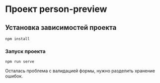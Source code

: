 # Проект person-preview

## Установка зависимостей проекта
```
npm install
```

### Запуск проекта
```
npm run serve
```
Осталась проблема с валидацией формы, нужно разделить хранение ошибок.